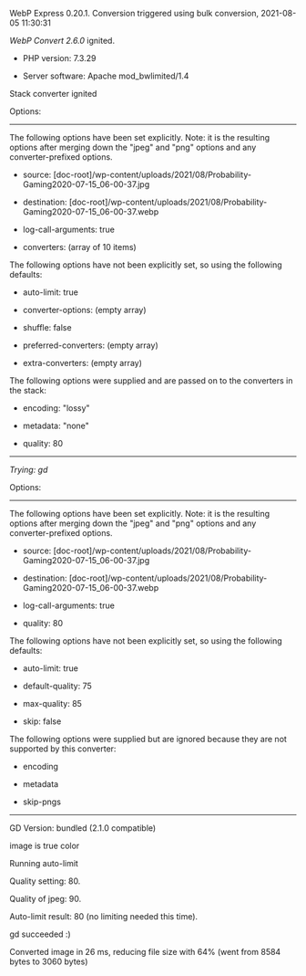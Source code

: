 WebP Express 0.20.1. Conversion triggered using bulk conversion, 2021-08-05 11:30:31

*WebP Convert 2.6.0*  ignited.
- PHP version: 7.3.29
- Server software: Apache mod_bwlimited/1.4

Stack converter ignited

Options:
------------
The following options have been set explicitly. Note: it is the resulting options after merging down the "jpeg" and "png" options and any converter-prefixed options.
- source: [doc-root]/wp-content/uploads/2021/08/Probability-Gaming2020-07-15_06-00-37.jpg
- destination: [doc-root]/wp-content/uploads/2021/08/Probability-Gaming2020-07-15_06-00-37.webp
- log-call-arguments: true
- converters: (array of 10 items)

The following options have not been explicitly set, so using the following defaults:
- auto-limit: true
- converter-options: (empty array)
- shuffle: false
- preferred-converters: (empty array)
- extra-converters: (empty array)

The following options were supplied and are passed on to the converters in the stack:
- encoding: "lossy"
- metadata: "none"
- quality: 80
------------


*Trying: gd* 

Options:
------------
The following options have been set explicitly. Note: it is the resulting options after merging down the "jpeg" and "png" options and any converter-prefixed options.
- source: [doc-root]/wp-content/uploads/2021/08/Probability-Gaming2020-07-15_06-00-37.jpg
- destination: [doc-root]/wp-content/uploads/2021/08/Probability-Gaming2020-07-15_06-00-37.webp
- log-call-arguments: true
- quality: 80

The following options have not been explicitly set, so using the following defaults:
- auto-limit: true
- default-quality: 75
- max-quality: 85
- skip: false

The following options were supplied but are ignored because they are not supported by this converter:
- encoding
- metadata
- skip-pngs
------------

GD Version: bundled (2.1.0 compatible)
image is true color
Running auto-limit
Quality setting: 80. 
Quality of jpeg: 90. 
Auto-limit result: 80 (no limiting needed this time).
gd succeeded :)

Converted image in 26 ms, reducing file size with 64% (went from 8584 bytes to 3060 bytes)
